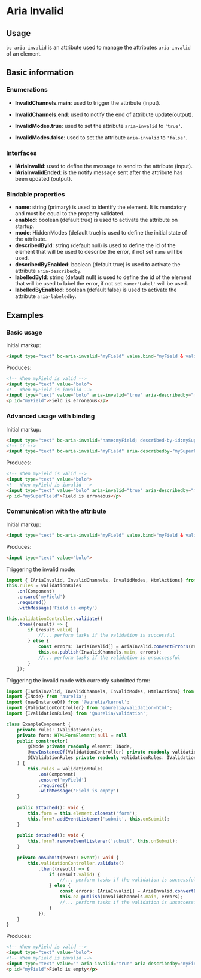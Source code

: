 # Aria Invalid

## Usage

`bc-aria-invalid` is an attribute used to manage the attributes `aria-invalid` of an element.

## Basic information

### Enumerations

- **InvalidChannels.main**: used to trigger the attribute (input).
- **InvalidChannels.end**: used to notify the end of attribute update(output).

- **InvalidModes.true**: used to set the attribute `aria-invalid` to `'true'`.
- **InvalidModes.false**: used to set the attribute `aria-invalid` to `'false'`.

### Interfaces

- **IAriaInvalid**: used to define the message to send to the attribute (input).
- **IAriaInvalidEnded**: is the notify message sent after the attribute has been updated  (output).

### Bindable properties

- **name**: string (primary) is used to identify the element. It is mandatory and must be equal to the property validated.
- **enabled**: boolean (default true) is used to activate the attribute on startup.
- **mode**: HiddenModes (default true) is used to define the initial state of the attribute.
- **describedById**: string (default null) is used to define the id of the element that will be used to describe the error, if not set `name` will be used.
- **describedByEnabled**: boolean (default true) is used to activate the attribute `aria-describedby`.
- **labelledById**: string (default null) is used to define the id of the element that will be used to label the error, if not set `name+'Label'` will be used.
- **labelledByEnabled**: boolean (default false) is used to activate the attribute `aria-labeledby`.

## Examples

### Basic usage

Initial markup:

```html
<input type="text" bc-aria-invalid="myField" value.bind="myField & validate">
```

Produces:

```html
<!-- When myField is valid -->
<input type="text" value="bolo">
<!-- When myField is invalid -->
<input type="text" value="bolo" aria-invalid="true" aria-describedby="myField">
<p id="myField">Field is erroneous</p>
```

### Advanced usage with binding

Initial markup:

```html
<input type="text" bc-aria-invalid="name:myField; described-by-id:mySuperField" value.bind="myField & validate">
<!-- or -->
<input type="text" bc-aria-invalid="myField" aria-describedby="mySuperField" value.bind="myField & validate">
```

Produces:

```html
<!-- When myField is valid -->
<input type="text" value="bolo">
<!-- When myField is invalid -->
<input type="text" value="bolo" aria-invalid="true" aria-describedby="mySuperField">
<p id="mySuperField">Field is erroneous</p>
```

### Communication with the attribute

Initial markup:

```html
<input type="text" bc-aria-invalid="myField" value.bind="myField & validate">
```

Produces:

```html
<input type="text" value="bolo">
```

Triggering the invalid mode:

```typescript
import { IAriaInvalid, InvalidChannels, InvalidModes, HtmlActions} from "@blackcube/aurelia2-aria";
this.rules = validationRules
    .on(Component)
    .ensure('myField')
    .required()
    .withMessage('Field is empty')

this.validationController.validate()
    .then((result) => {
        if (result.valid) {
            //... perform tasks if the validation is successful
        } else {
            const errors: IAriaInvalid[] = AriaInvalid.convertErrors(result.results);
            this.ea.publish(InvalidChannels.main, errors);
            //... perform tasks if the validation is unsuccessful
        }
    });
```

Triggering the invalid mode with currently submitted form:

```typescript
import {IAriaInvalid, InvalidChannels, InvalidModes, HtmlActions} from "@blackcube/aurelia2-aria";
import {INode} from 'aurelia';
import {newInstanceOf} from '@aurelia/kernel';
import {ValidationController} from '@aurelia/validation-html';
import {IValidationRules} from '@aurelia/validation';

class ExampleComponent {
    private rules: IValidationRules;
    private form: HTMLFormElement|null = null
    public constructor(
        @INode private readonly element: INode,
        @newInstanceOf(ValidationController) private readonly validationController: ValidationController,
        @IValidationRules private readonly validationRules: IValidationRules,
    ) {
        this.rules = validationRules
            .on(Component)
            .ensure('myField')
            .required()
            .withMessage('Field is empty')
    }
    
    public attached(): void {
        this.form = this.element.closest('form');
        this.form?.addEventListener('submit', this.onSubmit);
    }
    
    public detached(): void {
        this.form?.removeEventListener('submit', this.onSubmit);
    }
    
    private onSubmit(event: Event): void {
        this.validationController.validate()
            .then((result) => {
                if (result.valid) {
                    //... perform tasks if the validation is successful
                } else {
                    const errors: IAriaInvalid[] = AriaInvalid.convertErrors(result.results, this.form);
                    this.ea.publish(InvalidChannels.main, errors);
                    //... perform tasks if the validation is unsuccessful
                }
            });
    }
}
```

Produces:

```html
<!-- When myField is valid -->
<input type="text" value="bolo">
<!-- When myField is invalid -->
<input type="text" value="" aria-invalid="true" aria-describedby="myField">
<p id="myField">Field is empty</p>
```